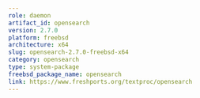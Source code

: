```yaml
---
role: daemon
artifact_id: opensearch
version: 2.7.0
platform: freebsd
architecture: x64
slug: opensearch-2.7.0-freebsd-x64
category: opensearch
type: system-package
freebsd_package_name: opensearch
link: https://www.freshports.org/textproc/opensearch
---
```

